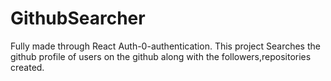 # GithubSearcher
 Fully made through React
 Auth-0-authentication. 
 This project Searches the github profile of users on the github along with the followers,repositories created.
 
